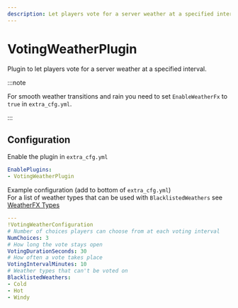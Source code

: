 ```yaml
---
description: Let players vote for a server weather at a specified interval
---
```


# VotingWeatherPlugin
Plugin to let players vote for a server weather at a specified interval.

:::note

For smooth weather transitions and rain you need to set `EnableWeatherFx` to `true` in `extra_cfg.yml`.

:::

## Configuration
Enable the plugin in `extra_cfg.yml`
```yaml
EnablePlugins:
- VotingWeatherPlugin
```

Example configuration (add to bottom of `extra_cfg.yml`)  
For a list of weather types that can be used with `BlacklistedWeathers` see [WeatherFX Types](/docs/misc/wfx-types)
```yaml
---
!VotingWeatherConfiguration
# Number of choices players can choose from at each voting interval
NumChoices: 3
# How long the vote stays open
VotingDurationSeconds: 30
# How often a vote takes place
VotingIntervalMinutes: 10
# Weather types that can't be voted on
BlacklistedWeathers:
- Cold
- Hot
- Windy
```